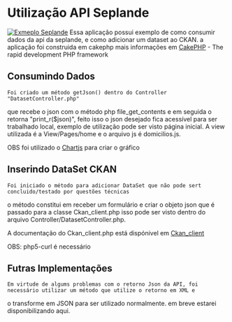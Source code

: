 Utilização API Seplande
=======

[![Exmeplo Seplande](http://www.alagoas24horas.com.br/legba/admin/temp/thumbs/%7Bd468x350%7D/%7Bh0%7D/d/c/%7Bdc94974b-826e-4ab6-afcc-5fe3bdc2ad35%7D_logo-prefeitura1.jpg)](seplande.gopagoda.com)
Essa aplicação possui exemplo de como consumir dados da api da seplande, e como adicionar um dataset ao CKAN.
a aplicação foi construida em cakephp mais informações em [CakePHP](http://www.cakephp.org) - The rapid development PHP framework


Consumindo Dados
----------------
	Foi criado um método getJson() dentro do Controller "DatasetController.php"
que recebe o json com o método php file_get_contents e em seguida o retorna "print_r($json)",
feito isso o json desejado fica acessível para ser trabalhado local, exemplo de utilização pode ser visto página inicial. 
A view utilizada é a View/Pages/home e o arquivo js é domicilios.js.

OBS foi utilizado o [Chartjs](http://www.chartjs.org/docs/) para criar o gráfico

Inserindo DataSet CKAN
---------------------
	Foi iniciado o método para adicionar DataSet que não pode sert concluido/testado por questões técnicas
o método constitui em receber um formulário e criar o objeto json que é passado para a classe Ckan_client.php
isso pode ser visto dentro do arquivo Controller/DatasetController.php.

A documentação do Ckan_client.php está dispónivel em  [Ckan_client](https://github.com/jeffreybarke/Ckan_client-PHP)

OBS: php5-curl é necessário

Futras Implementações
---------------------
	Em virtude de algums problemas com o retorno Json da API, foi necessário utilizar um método que utilize o retorno em XML e 
o transforme em JSON para ser utilizado normalmente. em breve estarei disponibilizando aqui.
